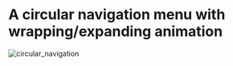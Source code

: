 # A circular navigation menu with wrapping/expanding animation
![circular_navigation](https://user-images.githubusercontent.com/18433596/152670494-211f5c5d-feab-4c88-88b6-a747d8d3a31d.gif)
